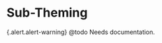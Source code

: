 <!-- @file Instructions on how to sub-theme the Drupal Bootstrap base theme. -->
<!-- @defgroup -->
# Sub-Theming

{.alert.alert-warning} @todo Needs documentation.
